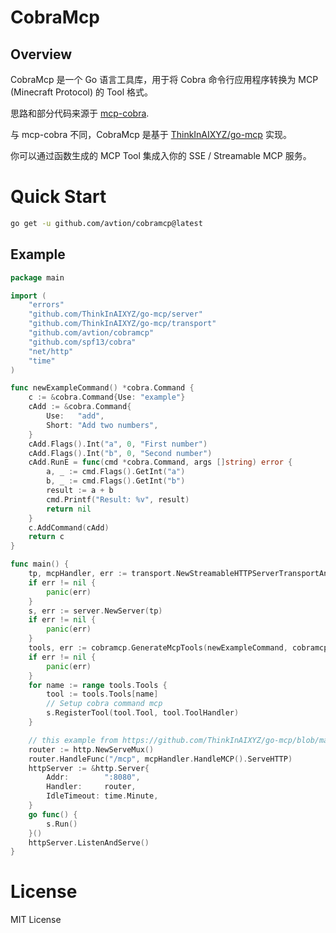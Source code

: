 # CobraMcp

## Overview

CobraMcp 是一个 Go 语言工具库，用于将 Cobra 命令行应用程序转换为 MCP (Minecraft Protocol) 的 Tool 格式。

思路和部分代码来源于 [mcp-cobra](https://github.com/PlusLemon/mcp-cobra).

与 mcp-cobra 不同，CobraMcp 是基于 [ThinkInAIXYZ/go-mcp](https://github.com/ThinkInAIXYZ/go-mcp) 实现。

你可以通过函数生成的 MCP Tool 集成入你的 SSE / Streamable MCP 服务。

# Quick Start

```bash
go get -u github.com/avtion/cobramcp@latest
```

## Example

```go
package main

import (
	"errors"
	"github.com/ThinkInAIXYZ/go-mcp/server"
	"github.com/ThinkInAIXYZ/go-mcp/transport"
	"github.com/avtion/cobramcp"
	"github.com/spf13/cobra"
	"net/http"
	"time"
)

func newExampleCommand() *cobra.Command {
	c := &cobra.Command{Use: "example"}
	cAdd := &cobra.Command{
		Use:   "add",
		Short: "Add two numbers",
	}
	cAdd.Flags().Int("a", 0, "First number")
	cAdd.Flags().Int("b", 0, "Second number")
	cAdd.RunE = func(cmd *cobra.Command, args []string) error {
		a, _ := cmd.Flags().GetInt("a")
		b, _ := cmd.Flags().GetInt("b")
		result := a + b
		cmd.Printf("Result: %v", result)
		return nil
	}
	c.AddCommand(cAdd)
	return c
}

func main() {
	tp, mcpHandler, err := transport.NewStreamableHTTPServerTransportAndHandler()
	if err != nil {
		panic(err)
	}
	s, err := server.NewServer(tp)
	if err != nil {
		panic(err)
	}
	tools, err := cobramcp.GenerateMcpTools(newExampleCommand, cobramcp.Option{})
	if err != nil {
		panic(err)
	}
	for name := range tools.Tools {
		tool := tools.Tools[name]
		// Setup cobra command mcp
		s.RegisterTool(tool.Tool, tool.ToolHandler)
	}

	// this example from https://github.com/ThinkInAIXYZ/go-mcp/blob/main/examples/http_handler/main.go
	router := http.NewServeMux()
	router.HandleFunc("/mcp", mcpHandler.HandleMCP().ServeHTTP)
	httpServer := &http.Server{
		Addr:        ":8080",
		Handler:     router,
		IdleTimeout: time.Minute,
	}
	go func() {
		s.Run()
	}()
	httpServer.ListenAndServe()
}

```

# License

MIT License